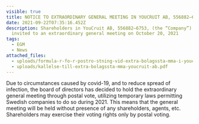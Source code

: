 ```yaml
---
visible: true
title: NOTICE TO EXTRAORDINARY GENERAL MEETING IN YOUCRUIT AB, 556882–6753
date: 2021-09-22T07:35:16.452Z
description: Shareholders in YouCruit AB, 556882–6753, (the “Company”) are
  invited to an extraordinary general meeting on October 20, 2021
tags:
  - EGM
  - News
attached_files:
  - uploads/formula-r-fo-r-postro-stning-vid-extra-bolagssta-mma-i-youcruit-ab.pdf
  - uploads/kallelse-till-extra-bolagssta-mma-youcruit-ab.pdf
---
```

Due to circumstances caused by covid-19, and to reduce spread of infection, the board of directors has decided to hold the extraordinary general meeting through postal vote, utilizing temporary laws permitting Swedish companies to do so during 2021. This means that the  general meeting will be held without presence of any shareholders, agents, etc. Shareholders may exercise their voting rights only by postal voting.